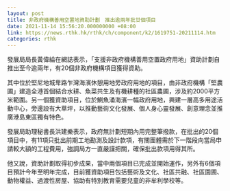 ```yaml
---
layout: post
title: 非政府機構善用空置地資助計劃　推出逾兩年批廿個項目
date: 2021-11-14 15:56:20.000000000 +08:00
link: https://news.rthk.hk/rthk/ch/component/k2/1619751-20211114.htm
categories: rthk
---
```


發展局局長黃偉綸在網誌表示，「支援非政府機構善用空置政府用地」資助計劃自推出至今逾兩年，有20個非政府機構項目獲得資助。

其中位於堅尼地城卑路乍灣海濱休憩用地旁政府用地的項目，由非政府機構「堅農圃」建造全港首個結合水耕、魚菜共生及有機耕種的社區農圃，涉及約2000平方米範圍。另一個獲資助項目，位於鰂魚涌海濱一幅政府用地，興建一層高多用途活動中心，旁邊設有大草坪，以推動藝術文化發展、個人身心靈發展、創意理念並推廣港島東區獨有特色。

發展局助理秘書長洪建樂表示，政府無計劃短期內用完整筆撥款，在批出的20個項目中，有11項只批出前期工地勘測及設計款項，有關團體需於下一階段向當局申請較大額的工程費用，強調局方一直嚴謹把關，確保批出款項用得其所。

他又說，資助計劃取得初步成果，當中兩個項目已完成並開始運作，另外有6個項目預計今年至明年完成，目前獲資助項目包括藝術及文化、社區共融、社區園圃、動物權益、過渡性房屋、協助有特別教育需要兒童的非牟利學校等。
